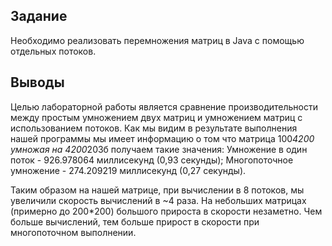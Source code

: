 ## Задание
Необходимо реализовать перемножения матриц в Java с помощью отдельных потоков.

## Выводы
Целью лабораторной работы является сравнение производительности между простым умножением двух матриц и умножением матриц с использованием потоков.
Как мы видим в результате выполнения нашей программы мы имеет информацию о том что матрица 100*4200 умножая на 4200*203б получаем такие значения:
Умножение в один поток - 926.978064 миллисекунд (0,93 секунды);
Многопоточное умножение - 274.209219 миллисекунд (0,27 секунды).

Таким образом на нашей матрице, при вычислении в 8 потоков, мы увеличили скорость вычислений в ~4 раза. На небольших матрицах (примерно до 200*200) большого прироста в скорости незаметно. Чем больше вычислений, тем больше прирост в скорости при многопоточном выполнении.

